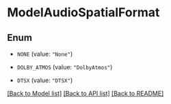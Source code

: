 # ModelAudioSpatialFormat

## Enum


* `NONE` (value: `"None"`)

* `DOLBY_ATMOS` (value: `"DolbyAtmos"`)

* `DTSX` (value: `"DTSX"`)


[[Back to Model list]](../README.md#documentation-for-models) [[Back to API list]](../README.md#documentation-for-api-endpoints) [[Back to README]](../README.md)


